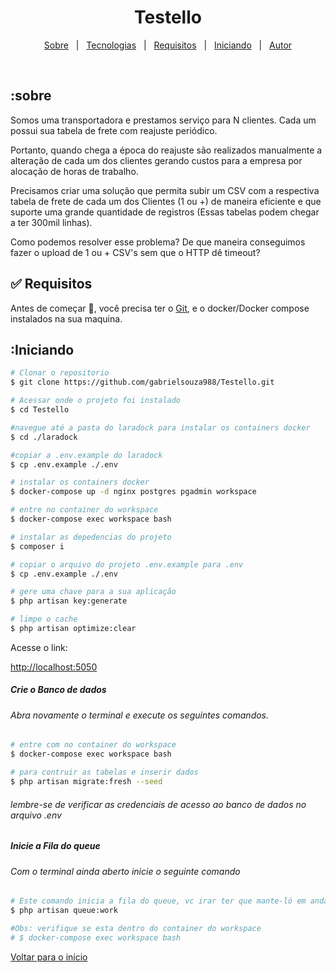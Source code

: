 

<h1 align="center">Testello</h1>

<p align="center">
  <a href="#sobre">Sobre</a> &#xa0; | &#xa0; 
  <a href="#Tecnologias">Tecnologias</a> &#xa0; | &#xa0;
  <a href="#Requisitos">Requisitos</a> &#xa0; | &#xa0;
  <a href="#Iniciando">Iniciando</a> &#xa0; | &#xa0;
  <a href="https://github.com/gabrielsouza988" target="_blank">Autor</a>
</p>

<br>

## :sobre ##

Somos uma transportadora e prestamos serviço para N clientes. Cada um possui sua tabela de frete com reajuste periódico.

Portanto, quando chega a época do reajuste são realizados manualmente a alteração de cada um dos clientes gerando custos para a empresa por alocação de horas de trabalho.

Precisamos criar uma solução que permita subir um CSV com a respectiva tabela de frete de cada um dos Clientes (1 ou +) de maneira eficiente e que suporte uma grande quantidade de registros (Essas tabelas podem chegar a ter 300mil linhas).

Como podemos resolver esse problema? De que maneira conseguimos fazer o upload de 1 ou + CSV's sem que o HTTP dê timeout?

## :white_check_mark: Requisitos ##

Antes de começar :checkered_flag:, você precisa ter o [Git](https://git-scm.com), e o docker/Docker compose instalados na sua maquina.

## :Iniciando ##

```bash
# Clonar o repositorio
$ git clone https://github.com/gabrielsouza988/Testello.git

# Acessar onde o projeto foi instalado
$ cd Testello

#navegue até a pasta do laradock para instalar os containers docker
$ cd ./laradock

#copiar a .env.example do laradock
$ cp .env.example ./.env

# instalar os containers docker
$ docker-compose up -d nginx postgres pgadmin workspace

# entre no container do workspace
$ docker-compose exec workspace bash

# instalar as depedencias do projeto
$ composer i

# copiar o arquivo do projeto .env.example para .env
$ cp .env.example ./.env

# gere uma chave para a sua aplicação
$ php artisan key:generate

# limpe o cache
$ php artisan optimize:clear

```

<p>Acesse o link:</p>
<a href="http://localhost:5050">http://localhost:5050</a>

<h5>Crie o Banco de dados</h5>

<h6>Abra novamente o terminal e execute os seguintes comandos.</h6>

```bash
# entre com no container do workspace
$ docker-compose exec workspace bash

# para contruir as tabelas e inserir dados
$ php artisan migrate:fresh --seed

```
<h6>lembre-se de verificar as credenciais de acesso ao banco de dados no arquivo .env</h6>

<h5>Inicie a Fila do queue</h5>
<h6>Com o terminal ainda aberto inicie o seguinte comando</h6>

```bash
# Este comando inicia a fila do queue, vc irar ter que mante-ló em andamento para funcionar as filas
$ php artisan queue:work

#Obs: verifique se esta dentro do container do workspace
# $ docker-compose exec workspace bash

```

<a href="#top">Voltar para o início</a>
